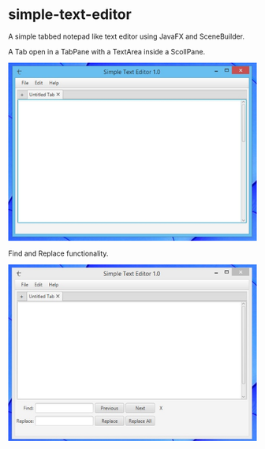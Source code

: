 # simple-text-editor
 A simple tabbed notepad like text editor using JavaFX and SceneBuilder.

A Tab open in a TabPane with a TextArea inside a ScollPane.

![solarized palette](https://github.com/jguitana/simple-file-editor/blob/master/images/editor.jpg?raw=true "File Editor")

Find and Replace functionality.

![solarized palette](https://github.com/jguitana/simple-file-editor/blob/master/images/editor2.jpg?raw=true "File Editor")
